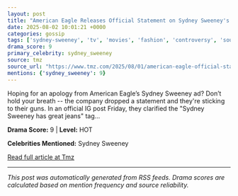 ```yaml
---
layout: post
title: "American Eagle Releases Official Statement on Sydney Sweeney's Jeans Ad"
date: 2025-08-02 10:01:21 +0000
categories: gossip
tags: ['sydney-sweeney', 'tv', 'movies', 'fashion', 'controversy', 'source-tmz', 'drama-hot']
drama_score: 9
primary_celebrity: sydney_sweeney
source: tmz
source_url: "https://www.tmz.com/2025/08/01/american-eagle-official-statement-on-sydney-sweeney-ad/"
mentions: {'sydney_sweeney': 9}
---
```


Hoping for an apology from American Eagle’s Sydney Sweeney ad? Don’t hold your breath -- the company dropped a statement and they're sticking to their guns. In an official IG post Friday, they clarified the "Sydney Sweeney has great jeans" tag&hellip;

**Drama Score:** 9 | **Level:** HOT

**Celebrities Mentioned:** Sydney Sweeney

[Read full article at Tmz](https://www.tmz.com/2025/08/01/american-eagle-official-statement-on-sydney-sweeney-ad/)

---
*This post was automatically generated from RSS feeds. Drama scores are calculated based on mention frequency and source reliability.*
